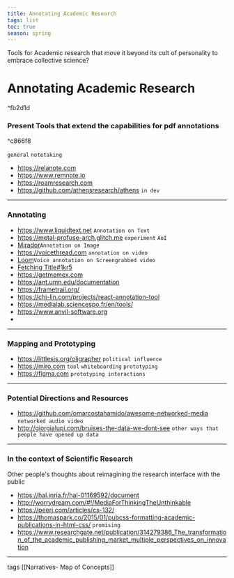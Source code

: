 ```yaml
---
title: Annotating Academic Research
tags: list
toc: true
season: spring
---
```


Tools for Academic research that move it beyond its cult of personality to embrace collective science? 

# Annotating Academic Research

^fb2d1d

### Present Tools that extend the capabilities for pdf annotations

^c866f8

`general` `notetaking`
* https://relanote.com
* https://www.remnote.io
* https://roamresearch.com
* https://github.com/athensresearch/athens `in dev`

-------------------

### Annotating
* https://www.liquidtext.net `Annotation on Text`
* https://metal-profuse-arch.glitch.me `experiment` `AoI`
*  [Mirador](https://mirador-dev.netlify.app/__tests__/integration/mirador/)`Annotation on Image`
* https://voicethread.com `annotation on video`
* [Loom](https://www.loom.com)`Voice annotation on Screengrabbed video`
* [Fetching Title#1kr5](https://web.hypothes.is)
* https://getmemex.com
* https://ant.umn.edu/documentation
* https://frametrail.org/
* https://chi-lin.com/projects/react-annotation-tool
* https://medialab.sciencespo.fr/en/tools/
* https://www.anvil-software.org
* 




------

### Mapping and Prototyping
* https://littlesis.org/oligrapher `political influence`
* https://miro.com `tool` `whiteboarding` `prototyping`
* https://figma.com `prototyping interactions`

------------
### Potential Directions and Resources
* https://github.com/omarcostahamido/awesome-networked-media `networked audio video`
* http://giorgialupi.com/bruises-the-data-we-dont-see `other ways that people have opened up data`

-----------------
### In the context of Scientific Research

Other people's thoughts about reimagining the research interface with the public

* https://hal.inria.fr/hal-01169592/document
* http://worrydream.com/#!/MediaForThinkingTheUnthinkable
* https://peerj.com/articles/cs-132/
* https://thomaspark.co/2015/01/pubcss-formatting-academic-publications-in-html-css/ `promising`
* https://www.researchgate.net/publication/314279386_The_transformation_of_the_academic_publishing_market_multiple_perspectives_on_innovation

------
tags [[Narratives- Map of Concepts]]
